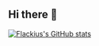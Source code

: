 ## Hi there 👋

[![Flackius's GitHub stats](https:/github-readme-stats-git-master-felipes-projects-e1811e04.vercel.app/api?username=Flackiusv2)](https://github.com/anuraghazra/github-readme-stats)

